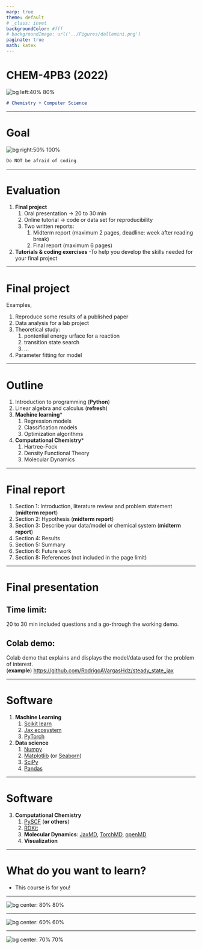 ```yaml
---
marp: true
theme: default
# _class: invet
backgroundColor: #fff
# backgroundImage: url('../Figures/dallemini.png')
paginate: true
math: katex
---
```

<!-- # https://marp.app/ -->

<style>
section { 
    font-size: 30px; 
}
img[alt~="center"] {
  display: block;
  margin: 0 auto;
}
</style>
<style scoped>section { font-size: 30px; }</style>



# **CHEM-4PB3 (2022)**
![bg left:40% 80%](/Users/ravh011/Documents/McMaster/Courses/CHEM_4PB3_2022/Course_Notes/Figures/homo_lumo_smile3.gif)

```markdown
# Chemistry + Computer Science
```

---

# Goal
![bg right:50% 100%](/Users/ravh011/Documents/McMaster/Courses/CHEM_4PB3_2022/Course_Notes/Figures/twt.png)

```markdown
Do NOT be afraid of coding
```
---

# Evaluation

1. **Final project**
   1. Oral presentation $\to$ 20 to 30 min
   2. Online tutorial $\to$ code or data set for reproducibility
   3. Two written reports:
        1. Midterm report (maximum 2 pages, deadline: week after reading break)
        2. Final report (maximum 6 pages)
2. **Tutorials & coding exercises**
  -To help you develop the skills needed for your final project

---

# Final project

Examples,
   1. Reproduce some results of a published paper
   2. Data analysis for a lab project
   3. Theoretical study: 
      1. pontential energy urface for a reaction
      2. transition state search
      3. ...
   4. Parameter fitting for model

---

# Outline
1. Introduction to programming (**Python**)
2. Linear algebra and calculus (**refresh**)
3. **Machine learning*** 
   1. Regression models
   2. Classification models
   3. Optimization algorithms
4. **Computational Chemistry***
   1. Hartree-Fock
   2. Density Functional Theory
   3. Molecular Dynamics


<!--_footer: 'Tentative topics'-->

---
# Final report
1. Section 1: Introduction, literature review and problem statement (**midterm report**)
2. Section 2: Hypothesis (**midterm report**)
3. Section 3: Describe your data/model or chemical system  (**midterm report**)
4. Section 4: Results
5. Section 5: Summary
6. Section 6: Future work
7. Section 8: References (not included in the page limit)

<!--_footer: '4 to 6 page limit'-->

---
# Final presentation 

## Time limit: 
20 to 30 min included questions and a go-through the working demo.

## Colab demo: 
Colab demo that explains and displays the model/data used for the problem of interest.\
(**example**) https://github.com/RodrigoAVargasHdz/steady_state_jax

---

# Software
1. **Machine Learning**
   1. [Scikit learn](https://scikit-learn.org)
   2. [Jax ecosystem](https://jax.readthedocs.io/en/latest/)
   3. [PyTorch](https://pytorch.org)
2. **Data science**
   1. [Numpy](https://numpy.org/)
   2. [Matplotlib](https://matplotlib.org/) (or [Seaborn](https://seaborn.pydata.org/))
   3. [SciPy](https://docs.scipy.org/doc/scipy/index.html)
   4. [Pandas](https://pandas.pydata.org/)

---
# Software
3. **Computational Chemistry**
   1. [PySCF](https://pyscf.org) (**or others**)
   2. [RDKit](https://www.rdkit.org/docs/index.html)
   3. **Molecular Dynamics**: [JaxMD](https://jax-md.readthedocs.io/en/main/), [TorchMD](https://github.com/torchmd/torchmd), [openMD](https://openmd.org/)
   4. **Visualization**

---

# **What do you want to learn?**

* This course is for you!

---

![bg center: 80% 80%](/Users/ravh011/Documents/McMaster/Courses/CHEM_4PB3_2022/Course_Notes/Figures/ChatGPT1.png)

---

![bg center: 60% 60%](/Users/ravh011/Documents/McMaster/Courses/CHEM_4PB3_2022/Course_Notes/Figures/ChatGPT2.png)


---

![bg center: 70% 70%](/Users/ravh011/Documents/McMaster/Courses/CHEM_4PB3_2022/Course_Notes/Figures/books.png)
